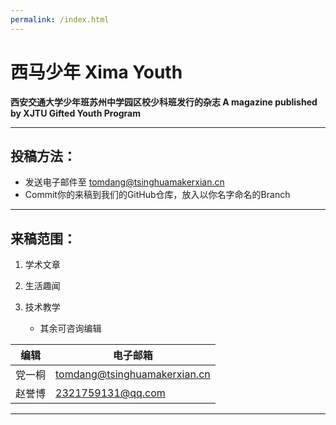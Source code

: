 ```yaml
---
permalink: /index.html
---
```






# 西马少年  Xima Youth

**西安交通大学少年班苏州中学园区校少科班发行的杂志  A magazine published by XJTU Gifted Youth Program**

---

## 投稿方法：

* 发送电子邮件至 tomdang@tsinghuamakerxian.cn
* Commit你的来稿到我们的GitHub仓库，放入以你名字命名的Branch

---

## 来稿范围：

1. 学术文章

2. 生活趣闻

3. 技术教学

   * 其余可咨询编辑 

编辑 | 电子邮箱
----- | --------
党一桐 | tomdang@tsinghuamakerxian.cn
赵誉博 | 2321759131@qq.com

---

